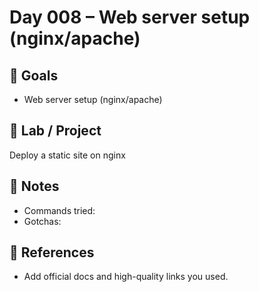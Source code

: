 # Day 008 – Web server setup (nginx/apache)

## 🎯 Goals
- Web server setup (nginx/apache)

## 🔧 Lab / Project
Deploy a static site on nginx

## 📝 Notes
- Commands tried:
- Gotchas:

## 🔎 References
- Add official docs and high-quality links you used.
